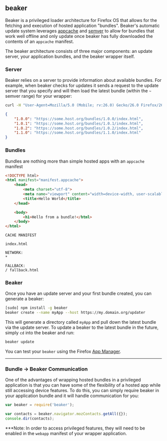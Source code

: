 ## beaker

Beaker is a privileged loader architecture for Firefox OS that allows for the fetching and execution of hosted application "bundles". Beaker's automatic update system leverages [appcache](https://developer.mozilla.org/en-US/docs/Web/HTML/Using_the_application_cache) and [semver](http://semver.org/) to allow for bundles that work well offline and only update once beaker has fully downloaded the contents of an `appcache` manifest.

The beaker architecture consists of three major components: an update server, your application bundles, and the beaker wrapper itself.

### Server
Beaker relies on a server to provide information about available bundles. For example, when beaker checks for updates it sends a request to the update server that you specify and will then load the latest bundle (within the `~` semver range) for your wrapper:

```bash
curl -H "User-Agent=Mozilla/5.0 (Mobile; rv:26.0) Gecko/26.0 Firefox/26.0" https://my.domain.org/updater
```

```json
{
    "1.0.0": "https://some.host.org/bundles/1.0.0/index.html",
    "1.0.1": "https://some.host.org/bundles/1.0.1/index.html",
    "1.0.2": "https://some.host.org/bundles/1.0.2/index.html",
    "1.1.0": "https://some.host.org/bundles/1.1.0/index.html"
}
```

### Bundles
Bundles are nothing more than simple hosted apps with an `appcache` manifest
```html
<!DOCTYPE html>
<html manifest="manifest.appcache">
    <head>
        <meta charset="utf-8">
        <meta name="viewport" content="width=device-width, user-scalable=no, initial-scale=1, maximum-scale=1">
        <title>Hello World</title>
    </head>

    <body>
        <h1>Hello from a bundle!</html>
    </body>
</html>
```

```text
CACHE MANIFEST

index.html

NETWORK:
*

FALLBACK:
/ fallback.html

```

### Beaker
Once you have an update server and your first bundle created, you can generate a beaker:
```bash
[sudo] npm install -g beaker
beaker create --name myApp --host https://my.domain.org/updater
```

This will generate a directory called `myApp` and pull down the latest bundle via the update server. To update a beaker to the latest bundle in the future, simply `cd` into the beaker and run:
```bash
beaker update
```

You can test your `beaker` using the Firefox [App Manager](https://developer.mozilla.org/en-US/Firefox_OS/Using_the_App_Manager).

---

### Bundle -> Beaker Communication
One of the advantages of wrapping hosted bundles in a privileged application is that you can have some of the flexibility of a hosted app while still accessing device features. To do this, you can simply require beaker in your application bundle and it will handle communication for you:

```js
var beaker = require('beaker');

var contacts = beaker.navigator.mozContacts.getAll({});
console.dir(contacts);
```

***Note: In order to access privileged features, they will need to be enabled in the `webapp` manifest of your wrapper application. 